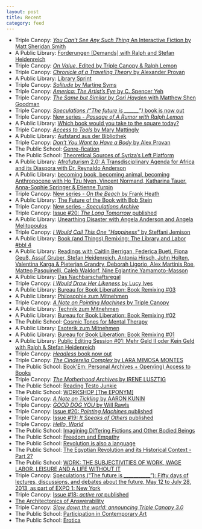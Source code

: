 ```yaml
---
layout: post
title: Recent
category: feed
---
```

*   Triple Canopy: [*You Can’t See Any Such Thing* An Interactive Fiction by Matt Sheridan Smith](https://canopycanopycanopy.com/issues/19/contents/you-cant-see-any-such-thing)  
*   A Public Library: [Forderungen [Demands] with Ralph and Stefan Heidenreich](http://www.apubliclibrary.org/event/forderungen-demands/)
*   Triple Canopy: [*On Value*, Edited by Triple Canopy & Ralph Lemon](https://canopycanopycanopy.com/contents/on-value)  
*   Triple Canopy: [*Chronicle of a Traveling Theory*
by Alexander Provan](https://canopycanopycanopy.com/contents/chronicle-of-a-traveling-theory)  
*   A Public Library: [Library Sprint](http://www.apubliclibrary.org/event/library-sprint/)
*   Triple Canopy: [*Solitude*
by Martine Syms](https://canopycanopycanopy.com/issues/21/contents/solitude/#title-page)  
*   Triple Canopy: [*America: The Artist’s Eye*
by C. Spencer Yeh](https://canopycanopycanopy.com/issues/20/contents/america-the-artists-eye/#title-page)   
*   Triple Canopy: [*The Same but Similar by Cori Hayden* with Matthew Shen Goodman](http://canopycanopycanopy.com/issues/20/contents/the-same-but-similar)
*   Triple Canopy: [*Speculations (“The future is \______”)* book is now out](http://canopycanopycanopy.com/contents/speculations-the-future-is)
*   Triple Canopy: [New series - *Passage of A Rumor with Ralph Lemon*](http://canopycanopycanopy.com/series/passage-of-a-rumor)
*   A Public Library: [Which book would you take to the square today?](http://www.apubliclibrary.org/event/which-book-would-you-take-to-the-square-today/)
*   Triple Canopy: [*Access to Tools* by Mary Mattingly](http://canopycanopycanopy.com/contents/access-to-tools)
*   A Public Library: [Aufstand aus der Bibliothek](http://www.apubliclibrary.org/event/aufstand-aus-der-bibliothek/)
*   Triple Canopy: [*Don't You Want to Have a Body* by Alex Provan](http://canopycanopycanopy.com/contents/dont-you-want-to-have-a-body)
*   The Public School: [Genre-fication](http://thepublicschool.org/node/38594)
*   The Public School: [Theoretical Sources of Syriza’s Left Platform](http://thepublicschool.org/node/38608)
*   A Public Library: [Afrofuturism 2.0: A Transdisciplinary Agenda for Africa and its Diaspora with Dr. Reynaldo Anderson](http://www.apubliclibrary.org/event/afrofuturism-2-0-a-transdisciplinary-agenda-for-africa-and-its-diaspora/)
*   A Public Library: [becoming book, becoming animal, becoming Anthropocene with Ho Tzu Nyen, Vincent Normand, Katharina Tauer, Anna-Sophie Springer & Etienne Turpin](http://www.apubliclibrary.org/event/becoming-book-becoming-animal/)
*   Triple Canopy: [New series - *On the Beach* by Frank Heath](http://canopycanopycanopy.com/series/on-the-beach)
*   A Public Library: [The Future of the Book with Bob Stein](http://www.apubliclibrary.org/event/the-future-of-the-book/)
*   Triple Canopy: [New series - *Speculations Archive*](http://canopycanopycanopy.com/series/speculations-archive)
*   Triple Canopy: [Issue #20: *The Long Tomorrow* published](http://canopycanopycanopy.com/issues/21)
*   A Public Library: [Unearthing Disaster with Angela Anderson and Angela Melitopoulos](http://www.apubliclibrary.org/event/unearthing-disaster/)
*   Triple Canopy: [*I Would Call This One "Happiness"* by Steffani Jemison](http://canopycanopycanopy.com/contents/i-call-this-one-happiness)
*   A Public Library: [Book (and Things) Remixing: The Library and Labor #bbl 4](http://www.apubliclibrary.org/event/book-and-things-remixing-the-library-and-labor-bbl-4/)
*   A Public Library: [Readings with Caitlin Berrigan, Federica Bueti, Fiona Geuß, Assaf Gruber, Stefan Heidenreich, Antonia Hirsch, John Holten, Valentina Karga & Pieterjan Grandry, Deborah Ligorio, Alex Martinis Roe, Matteo Pasquinelli, Caleb Waldorf, Nine Eglantine Yamamoto-Masson](http://www.apubliclibrary.org/event/readings/)
*   A Public Library: [Das Nachbarschaftsregal](http://www.apubliclibrary.org/event/das-nachbarschaftsregal/)
*   Triple Canopy: [*I Would Draw Her Likeness* by Lucy Ives](http://canopycanopycanopy.com/contents/i-would-draw-her-likeness)
*   A Public Library: [Bureau for Book Liberation: Book Remixing #03](http://www.apubliclibrary.org/event/bureau-for-book-liberation-book-remixing-03/)
*   A Public Library: [Philosophie zum Mitnehmen](http://www.apubliclibrary.org/event/zm02/)
*   Triple Canopy: [*A Note on Pointing Machines* by Triple Canopy](http://canopycanopycanopy.com/contents/pointing_machines)
*   A Public Library: [Technik zum Mitnehmen](http://www.apubliclibrary.org/event/zm03/)
*   A Public Library: [Bureau for Book Liberation: Book Remixing #02](http://www.apubliclibrary.org/event/bureau-for-book-liberation-book-remixing-02/)
*   The Public School: [Cosmic Tones for Mental Therapy](http://thepublicschool.org/node/38436)
*   A Public Library: [Esoterik zum Mitnehmen](http://www.apubliclibrary.org/event/zm01/)
*   A Public Library: [Bureau for Book Liberation: Book Remixing #01](http://www.apubliclibrary.org/event/book-remixing-with-the-bureau-for-book-liberation/)
*   A Public Library: [Public Editing Session #01: Mehr Geld II oder Kein Geld with Ralph & Stefan Heidenreich](http://www.apubliclibrary.org/public-editing-session-01-mehr-geld-ii-oder-kein-money-mit-ralph-stefan-heidenreich/)
*   Triple Canopy: [*Headless* book now out](http://canopycanopycanopy.com/contents/headless)
*   Triple Canopy: [*The Cinderella Complex* by LARA MIMOSA MONTES](http://canopycanopycanopy.com/contents/the-cinderella-complex-xxx)
*   The Public School: [Book’Em: Personal Archives + Open(ing) Access to Books](http://thepublicschool.org/node/37828)
*   Triple Canopy: [*The Motherhood Archives* by IRENE LUSZTIG](http://canopycanopycanopy.com/contents/the-motherhood-archives)
*   The Public School: [Reading Testo Junkie](http://thepublicschool.org/node/37696)
*   The Public School: [WORKSHOP [The EPONYM]](http://thepublicschool.org/node/37457)
*   Triple Canopy: [*A Note on Tickling* by AARON KUNIN](http://canopycanopycanopy.com/contents/an-essay-on-tickling)
*   Triple Canopy: [*GOOD DOG YOU* by Will Rawls](http://canopycanopycanopy.com/contents/good_dog_you)
*   Triple Canopy: [Issue #20: *Pointing Machines* published](http://canopycanopycanopy.com/issues/20)
*   Triple Canopy: [Issue #19: *It Speaks of Others* published](http://canopycanopycanopy.com/issues/19)
*   Triple Canopy: [*Hello, World*](http://www.canopycanopycanopy.com/contents/hello_world)
*   The Public School: [Imagining Differing Fictions and Other Bodied Beings](http://thepublicschool.org/node/36064)
*   The Public School: [Freedom and Empathy](http://thepublicschool.org/node/35916)
*   The Public School: [Revolution is also a language](http://thepublicschool.org/node/35471)
*   The Public School: [The Egyptian Revolution and its Historical Context - Part 2?](http://thepublicschool.org/node/34991)
*   The Public School: [WORK: THE SUBJECTIVITIES OF WORK, WAGE LABOR, LEISURE AND A LIFE WITHOUT IT](http://thepublicschool.org/node/34508)
*   Triple Canopy: [Speculations (“The future is ___________”): Fifty days of lectures, discussions, and debates about the future, May 12 to July 28, 2013, as part of EXPO 1: New York](http://canopycanopycanopy.com/programs/87)
*   Triple Canopy: [Issue #18: *active rot* published](http://canopycanopycanopy.com/18)
*   [The Architectonics of Answerability](http://thepublicschool.org/node/34247)
*   Triple Canopy: [*Slow down the world: announcing Triple Canopy 3.0*](http://refresh.canopycanopycanopy.com/)
*   The Public School: [Participation in Contemporary Art](http://thepublicschool.org/node/34139)
*   The Public School: [Erotica](http://thepublicschool.org/node/33855)


